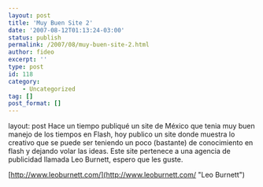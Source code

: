 ```yaml
---
layout: post
title: 'Muy Buen Site 2'
date: '2007-08-12T01:13:24-03:00'
status: publish
permalink: /2007/08/muy-buen-site-2.html
author: fideo
excerpt: ''
type: post
id: 118
category:
    - Uncategorized
tag: []
post_format: []
---
```

layout: post
Hace un tiempo publiqué un site de México que tenia muy buen manejo de los tiempos en Flash, hoy publico un site donde muestra lo creativo que se puede ser teniendo un poco (bastante) de conocimiento en flash y dejando volar las ideas. Este site pertenece a una agencia de publicidad llamada Leo Burnett, espero que les guste.

[http://www.leoburnett.com/](http://www.leoburnett.com/ "Leo Burnett")